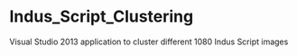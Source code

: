 # Indus_Script_Clustering

Visual Studio 2013 application to cluster different 1080 Indus Script images
